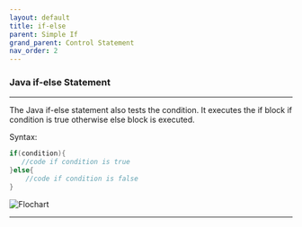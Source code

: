 ```yaml
---
layout: default
title: if-else
parent: Simple If
grand_parent: Control Statement
nav_order: 2
---
```

### Java if-else Statement

----

The Java if-else statement also tests the condition. It executes the if block if condition is true otherwise else block is executed.

Syntax:

```java
if(condition){  
   //code if condition is true  
}else{  
    //code if condition is false  
}  
```

![Flochart](https://static.javatpoint.com/images/core/if2.png)

------


